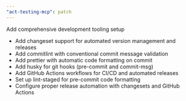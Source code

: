```yaml
---
"act-testing-mcp": patch
---
```


Add comprehensive development tooling setup

- Add changeset support for automated version management and releases
- Add commitlint with conventional commit message validation
- Add prettier with automatic code formatting on commit
- Add husky for git hooks (pre-commit and commit-msg)
- Add GitHub Actions workflows for CI/CD and automated releases
- Set up lint-staged for pre-commit code formatting
- Configure proper release automation with changesets and GitHub Actions
